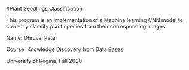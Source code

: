 #Plant Seedlings Classification

This program is an implementation of a Machine learning CNN model to correctly classify plant species from their corresponding images

Name: Dhruval Patel

Course: Knowledge Discovery from Data Bases

University of Regina, Fall 2020
